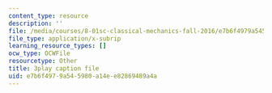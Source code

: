 ```yaml
---
content_type: resource
description: ''
file: /media/courses/8-01sc-classical-mechanics-fall-2016/e7b6f4979a545980a14ee82869489a4a_0jWwl0bt6aU.vtt
file_type: application/x-subrip
learning_resource_types: []
ocw_type: OCWFile
resourcetype: Other
title: 3play caption file
uid: e7b6f497-9a54-5980-a14e-e82869489a4a
---
```

